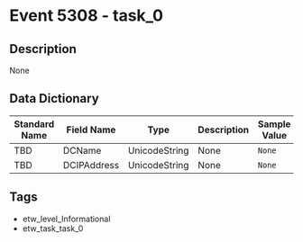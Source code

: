 # Event 5308 - task_0

## Description
None

## Data Dictionary
|Standard Name|Field Name|Type|Description|Sample Value|
|---|---|---|---|---|
|TBD|DCName|UnicodeString|None|`None`|
|TBD|DCIPAddress|UnicodeString|None|`None`|

## Tags
* etw_level_Informational
* etw_task_task_0
